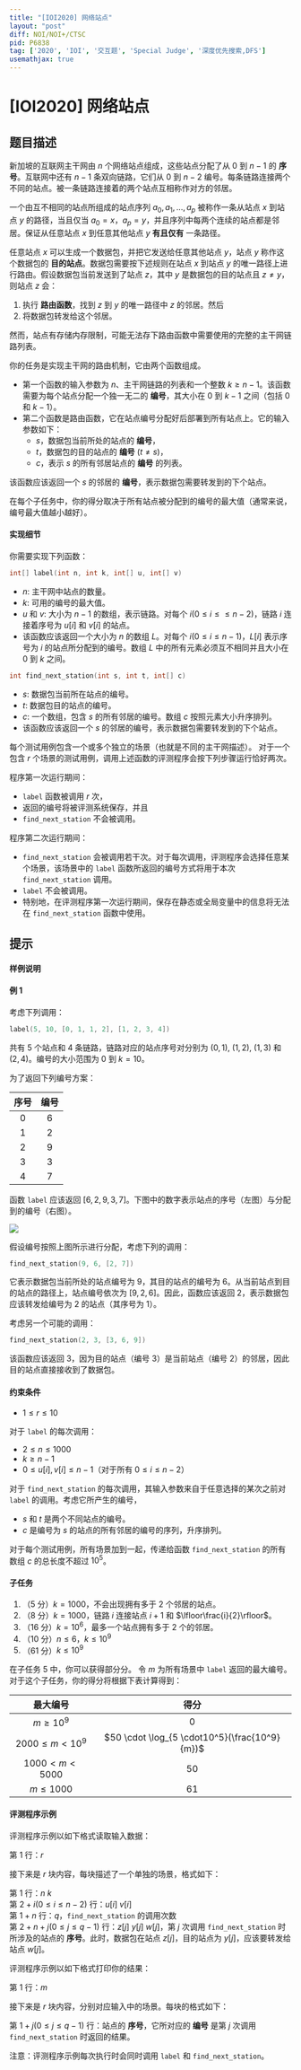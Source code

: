 ```yaml
---
title: "[IOI2020] 网络站点"
layout: "post"
diff: NOI/NOI+/CTSC
pid: P6838
tag: ['2020', 'IOI', '交互题', 'Special Judge', '深度优先搜索,DFS']
usemathjax: true
---
```


# [IOI2020] 网络站点
## 题目描述

新加坡的互联网主干网由 $n$ 个网络站点组成，这些站点分配了从 $0$ 到 $n-1$ 的 **序号**。互联网中还有 $n-1$ 条双向链路，它们从 $0$ 到 $n-2$ 编号。每条链路连接两个不同的站点。被一条链路连接着的两个站点互相称作对方的邻居。

一个由互不相同的站点所组成的站点序列 $a_0,a_1,\ldots,a_p$ 被称作一条从站点 $x$ 到站点 $y$ 的路径，当且仅当 $a_0=x$，$a_p=y$，并且序列中每两个连续的站点都是邻居。保证从任意站点 $x$ 到任意其他站点 $y$ **有且仅有** 一条路径。

任意站点 $x$ 可以生成一个数据包，并把它发送给任意其他站点 $y$，站点 $y$ 称作这个数据包的 **目的站点**。数据包需要按下述规则在站点 $x$ 到站点 $y$ 的唯一路径上进行路由。假设数据包当前发送到了站点 $z$，其中 $y$ 是数据包的目的站点且 $z \ne y$，则站点 $z$ 会：

1. 执行 **路由函数**，找到 $z$ 到 $y$ 的唯⼀路径中 $z$ 的邻居。然后
2. 将数据包转发给这个邻居。

然而，站点有存储内存限制，可能无法存下路由函数中需要使用的完整的主干网链路列表。

你的任务是实现主干网的路由机制，它由两个函数组成。

- 第一个函数的输入参数为 $n$、主干网链路的列表和一个整数 $k \ge n-1$。该函数需要为每个站点分配一个独一无二的  **编号**，其大小在 $0$ 到 $k-1$ 之间（包括 $0$ 和 $k-1$）。
- 第二个函数是路由函数，它在站点编号分配好后部署到所有站点上。它的输入参数如下：
	- $s$，数据包当前所处的站点的 **编号**，
	- $t$，数据包的目的站点的 **编号** $(t \ne s)$，
	- $c$，表示 $s$ 的所有邻居站点的 **编号** 的列表。
    
该函数应该返回一个 $s$ 的邻居的 **编号**，表示数据包需要转发到的下个站点。

在每个子任务中，你的得分取决于所有站点被分配到的编号的最大值（通常来说，编号最大值越小越好）。

#### 实现细节

你需要实现下列函数：

```cpp
int[] label(int n, int k, int[] u, int[] v)
  ```

- $n$: 主干网中站点的数量。
- $k$: 可用的编号的最大值。
- $u$ 和 $v$: 大小为 $n-1$ 的数组，表示链路。对每个 $i(0 \le i \le  \le n-2)$，链路 $i$ 连接着序号为 $u[i]$ 和 $v[i]$ 的站点。
- 该函数应该返回一个大小为 $n$ 的数组 $L$。对每个 $i(0 \le i \le n-1)$，$L[i]$ 表示序号为 $i$ 的站点所分配到的编号。数组 $L$ 中的所有元素必须互不相同并且大小在 $0$ 到 $k$ 之间。

```cpp
int find_next_station(int s, int t, int[] c)
```

- $s$: 数据包当前所在站点的编号。
- $t$: 数据包目的站点的编号。
- $c$: 一个数组，包含 $s$ 的所有邻居的编号。数组 $c$ 按照元素大小升序排列。
- 该函数应该返回一个 $s$ 的邻居的编号，表示数据包需要转发到的下个站点。

每个测试用例包含一个或多个独立的场景（也就是不同的主干网描述）。 对于一个包含 $r$ 个场景的测试用例，调用上述函数的评测程序会按下列步骤运行恰好两次。

程序第一次运行期间：

- `label` 函数被调用 $r$ 次，
- 返回的编号将被评测系统保存，并且
- `find_next_station` 不会被调用。

程序第二次运行期间：

- `find_next_station` 会被调用若干次。对于每次调用，评测程序会选择任意某个场景，该场景中的 `label` 函数所返回的编号方式将用于本次 `find_next_station` 调用。
- `label` 不会被调用。
- 特别地，在评测程序第一次运行期间，保存在静态或全局变量中的信息将无法在 `find_next_station` 函数中使用。
## 提示

#### 样例说明

#### 例 1

考虑下列调用：

```cpp
label(5, 10, [0, 1, 1, 2], [1, 2, 3, 4])
```

共有 $5$ 个站点和 $4$ 条链路，链路对应的站点序号对分别为 $(0,1)$, $(1,2)$, $(1,3)$ 和 $(2,4)$。编号的大小范围为 $0$ 到 $k=10$。

为了返回下列编号方案：

|序号|编号|
|:-:|:-:|
|$0$| $6$|
|$1$| $2$|
|$2$|$9$|
|$3$ |$3$|
|$4$ |$7$|

函数 `label` 应该返回 $[6,2,9,3,7]$。下图中的数字表示站点的序号（左图）与分配到的编号（右图）。

![](https://cdn.luogu.com.cn/upload/image_hosting/xpq3km1p.png)

假设编号按照上图所示进行分配，考虑下列的调用：

```cpp
find_next_station(9, 6, [2, 7])
```

它表示数据包当前所处的站点编号为 $9$，其目的站点的编号为 $6$。从当前站点到目的站点的路径上，站点编号依次为 $[9,2,6]$。因此，函数应该返回 $2$，表示数据包应该转发给编号为 $2$ 的站点（其序号为 $1$）。

考虑另一个可能的调用：

```cpp
find_next_station(2, 3, [3, 6, 9])
  ```
该函数应该返回 $3$，因为目的站点（编号 $3$）是当前站点（编号 $2$）的邻居，因此目的站点直接接收到了数据包。

#### 约束条件

- $1 \le r \le 10$

对于 `label` 的每次调用：

- $2 \le n \le 1000$
- $k \ge n-1$
- $0 \le u[i],v[i] \le n-1$（对于所有 $0 \le i \le n-2$）

对于 `find_next_station` 的每次调用，其输入参数来自于任意选择的某次之前对 `label` 的调用。考虑它所产生的编号，

- $s$ 和 $t$ 是两个不同站点的编号。
- $c$ 是编号为 $s$ 的站点的所有邻居的编号的序列，升序排列。

对于每个测试用例，所有场景加到⼀起，传递给函数  `find_next_station` 的所有数组 $c$ 的总长度不超过 $10^5$。

#### 子任务

1. （5 分）$k=1000$，不会出现拥有多于 $2$ 个邻居的站点。
2. （8 分）$k=1000$，链路 $i$ 连接站点 $i+1$ 和 $\lfloor\frac{i}{2}\rfloor$。
3. （16 分）$k=10^6$，最多一个站点拥有多于 $2$ 个的邻居。
4. （10 分）$n \le 6$，$k \le 10^9$
5. （61 分）$k \le 10^9$

在子任务 5 中，你可以获得部分分。 令 $m$ 为所有场景中 `label` 返回的最大编号。 对于这个子任务，你的得分将根据下表计算得到：

|最大编号|得分|
|:-:|:-:|
|$m \ge 10^9$|$0$|
|$2000 \le m < 10^9$|$50 \cdot \log_{5 \cdot10^5}(\frac{10^9}{m})$|
|$1000 < m < 5000$|$50$|
|$m \le 1000$|$61$|

#### 评测程序示例

评测程序示例以如下格式读取输入数据：

第 $1$ 行：$r$

接下来是 $r$ 块内容，每块描述了一个单独的场景，格式如下：

第 $1$ 行：$n\ k$        
第 $2+i(0 \le i \le n-2)$ 行：$u[i]\ v[i]$         
第 $1+n$ 行：$q$，`find_next_station` 的调用次数    
第 $2+n+j(0 \le j \le q-1)$ 行：$z[j]\ y[j]\ w[j]$，第 $j$ 次调用 `find_next_station` 时所涉及的站点的 **序号**。此时，数据包在站点 $z[j]$，目的站点为 $y[j]$，应该要转发给站点 $w[j]$。

评测程序示例以如下格式打印你的结果：

第 $1$ 行：$m$

接下来是 $r$ 块内容，分别对应输入中的场景。每块的格式如下：

第 $1+j(0 \le j \le q-1)$ 行：站点的 **序号**，它所对应的 **编号** 是第 $j$ 次调用 `find_next_station` 时返回的结果。

注意：评测程序示例每次执行时会同时调用 `label` 和 `find_next_station`。
